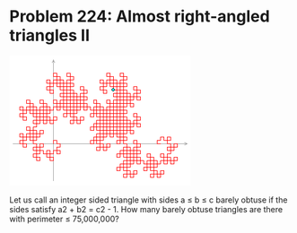 # Problem 224: Almost right-angled triangles II

![problem](problem.gif)

Let us call an integer sided triangle with sides a ≤ b ≤ c barely obtuse
if the sides satisfy a2 + b2 = c2 - 1. How many barely obtuse triangles
are there with perimeter ≤ 75,000,000?